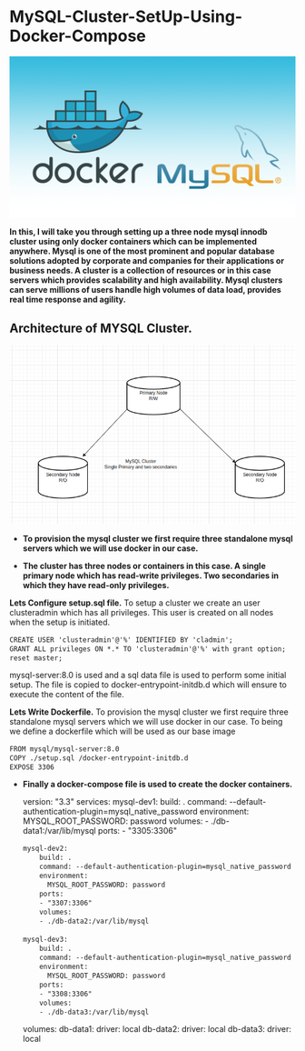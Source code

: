 # MySQL-Cluster-SetUp-Using-Docker-Compose

![](/images/MySQL-Docker.png)

__In this, I will take you through setting up a three node mysql innodb cluster using only docker containers which can be implemented anywhere. Mysql is one of the most prominent and popular database solutions adopted by corporate and companies for their applications or business needs. A cluster is a collection of resources or in this case servers which provides scalability and high availability. Mysql clusters can serve millions of users handle high volumes of data load, provides real time response and agility.__
<h2>Architecture of MYSQL Cluster.</h2>

![](/images/cluster.png)


- __To provision the mysql cluster we first require three standalone mysql servers which we will use docker in our case.__

- __The cluster has three nodes or containers in this case. A single primary node which has read-write privileges. Two secondaries in which they have read-only privileges.__

__Lets Configure setup.sql file.__
To setup a cluster we create an user clusteradmin which has all privileges. This user is created on all nodes when the setup is initiated.

    CREATE USER 'clusteradmin'@'%' IDENTIFIED BY 'cladmin';
    GRANT ALL privileges ON *.* TO 'clusteradmin'@'%' with grant option;
    reset master;

mysql-server:8.0 is used and a sql data file is used to perform some initial setup. The file is copied to docker-entrypoint-initdb.d which will ensure to execute the content of the file.

__Lets Write Dockerfile.__
To provision the mysql cluster we first require three standalone mysql servers which we will use docker in our case. To being we define a dockerfile which will be used as our base image

    FROM mysql/mysql-server:8.0
    COPY ./setup.sql /docker-entrypoint-initdb.d
    EXPOSE 3306

- __Finally a docker-compose file is used to create the docker containers.__

    version: "3.3"
    services:
      mysql-dev1:
          build: .
          command: --default-authentication-plugin=mysql_native_password
          environment:
            MYSQL_ROOT_PASSWORD: password
          volumes:
          - ./db-data1:/var/lib/mysql
          ports:
          - "3305:3306"
  
      mysql-dev2:
          build: .
          command: --default-authentication-plugin=mysql_native_password
          environment:
            MYSQL_ROOT_PASSWORD: password
          ports:
          - "3307:3306"
          volumes:
          - ./db-data2:/var/lib/mysql
  
      mysql-dev3:
          build: .
          command: --default-authentication-plugin=mysql_native_password
          environment:
            MYSQL_ROOT_PASSWORD: password
          ports:
          - "3308:3306"
          volumes:
          - ./db-data3:/var/lib/mysql

    volumes:
      db-data1:
        driver: local
      db-data2:
        driver: local
      db-data3:
        driver: local